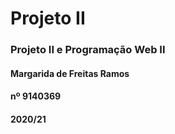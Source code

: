 # Projeto II

### Projeto II e Programação Web II

#### Margarida de Freitas Ramos
#### nº 9140369
#### 2020/21
